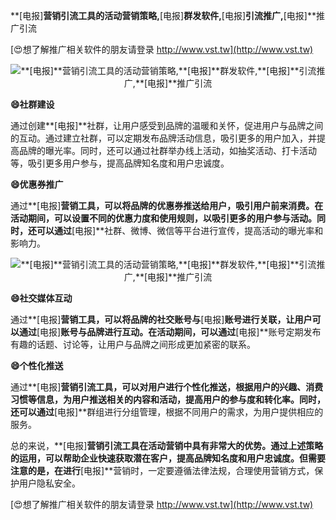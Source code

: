 **[电报]**营销引流工具的活动营销策略,**[电报]**群发软件,**[电报]**引流推广,**[电报]**推广引流

[😍想了解推广相关软件的朋友请登录 http://www.vst.tw](http://www.vst.tw)

 <center><img src="https://vst.tw/MP4/tuiguang/png/5.png" alt="**[电报]**营销引流工具的活动营销策略,**[电报]**群发软件,**[电报]**引流推广,**[电报]**推广引流"></center>

**😄社群建设**

通过创建**[电报]**社群，让用户感受到品牌的温暖和关怀，促进用户与品牌之间的互动。通过建立社群，可以定期发布品牌活动信息，吸引更多的用户加入，并提高品牌的曝光率。同时，还可以通过社群举办线上活动，如抽奖活动、打卡活动等，吸引更多用户参与，提高品牌知名度和用户忠诚度。

**😄优惠券推广**

通过**[电报]**营销工具，可以将品牌的优惠券推送给用户，吸引用户前来消费。在活动期间，可以设置不同的优惠力度和使用规则，以吸引更多的用户参与活动。同时，还可以通过**[电报]**社群、微博、微信等平台进行宣传，提高活动的曝光率和影响力。

 <center><img src="https://vst.tw/MP4/tuiguang/png/6.png" alt="**[电报]**营销引流工具的活动营销策略,**[电报]**群发软件,**[电报]**引流推广,**[电报]**推广引流"></center>

**😄社交媒体互动**

通过**[电报]**营销工具，可以将品牌的社交账号与**[电报]**账号进行关联，让用户可以通过**[电报]**账号与品牌进行互动。在活动期间，可以通过**[电报]**账号定期发布有趣的话题、讨论等，让用户与品牌之间形成更加紧密的联系。

**😄个性化推送**

通过**[电报]**营销引流工具，可以对用户进行个性化推送，根据用户的兴趣、消费习惯等信息，为用户推送相关的内容和活动，提高用户的参与度和转化率。同时，还可以通过**[电报]**群组进行分组管理，根据不同用户的需求，为用户提供相应的服务。

总的来说，**[电报]**营销引流工具在活动营销中具有非常大的优势。通过上述策略的运用，可以帮助企业快速获取潜在客户，提高品牌知名度和用户忠诚度。但需要注意的是，在进行**[电报]**营销时，一定要遵循法律法规，合理使用营销方式，保护用户隐私安全。

[😍想了解推广相关软件的朋友请登录 http://www.vst.tw](http://www.vst.tw)



